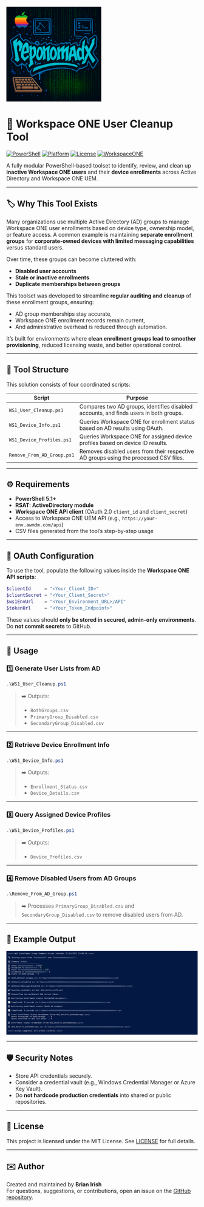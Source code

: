 <img src="reponomadx-logo.jpg" alt="reponomadx logo" width="250"/></img>

# 🧹 Workspace ONE User Cleanup Tool

[![PowerShell](https://img.shields.io/badge/PowerShell-5.1%2B-blue.svg)](https://docs.microsoft.com/powershell/)
[![Platform](https://img.shields.io/badge/Platform-Windows%2010%2F11-lightgrey)](https://microsoft.com)
[![License](https://img.shields.io/badge/License-MIT-green.svg)](LICENSE)
[![WorkspaceONE](https://img.shields.io/badge/WorkspaceONE-API_Integrated-blueviolet.svg)](https://developer.vmware.com/apis/ws1/)

A fully modular PowerShell-based toolset to identify, review, and clean up **inactive Workspace ONE users** and their **device enrollments** across Active Directory and Workspace ONE UEM.

---

## 🏷️ Why This Tool Exists

Many organizations use multiple Active Directory (AD) groups to manage Workspace ONE user enrollments based on device type, ownership model, or feature access. A common example is maintaining **separate enrollment groups** for **corporate-owned devices with limited messaging capabilities** versus standard users. 

Over time, these groups can become cluttered with:
- **Disabled user accounts**
- **Stale or inactive enrollments**
- **Duplicate memberships between groups**

This toolset was developed to streamline **regular auditing and cleanup** of these enrollment groups, ensuring:
- AD group memberships stay accurate,
- Workspace ONE enrollment records remain current,
- And administrative overhead is reduced through automation.

It’s built for environments where **clean enrollment groups lead to smoother provisioning**, reduced licensing waste, and better operational control.

---

## 📂 Tool Structure

This solution consists of four coordinated scripts:

| Script | Purpose |
|--------|---------|
| `WS1_User_Cleanup.ps1` | Compares two AD groups, identifies disabled accounts, and finds users in both groups. |
| `WS1_Device_Info.ps1` | Queries Workspace ONE for enrollment status based on AD results using OAuth. |
| `WS1_Device_Profiles.ps1` | Queries Workspace ONE for assigned device profiles based on device ID results. |
| `Remove_From_AD_Group.ps1` | Removes disabled users from their respective AD groups using the processed CSV files. |

---

## ⚙️ Requirements

- **PowerShell 5.1+**
- **RSAT: ActiveDirectory module**
- **Workspace ONE API client** (OAuth 2.0 `client_id` and `client_secret`)
- Access to Workspace ONE UEM API (e.g., `https://your-env.awmdm.com/api`)
- CSV files generated from the tool’s step-by-step usage

---

## 🔐 OAuth Configuration

To use the tool, populate the following values inside the **Workspace ONE API scripts**:

```powershell
$clientId     = "<Your_Client_ID>"
$clientSecret = "<Your_Client_Secret>"
$ws1EnvUrl    = "<Your_Environment_URL>/API"
$tokenUrl     = "<Your_Token_Endpoint>"
```

These values should **only be stored in secured, admin-only environments**.  
Do **not commit secrets** to GitHub.

---

## 🚀 Usage

### 1️⃣ Generate User Lists from AD

```powershell
.\WS1_User_Cleanup.ps1
```

> ➡️ Outputs:
> - `BothGroups.csv`
> - `PrimaryGroup_Disabled.csv`
> - `SecondaryGroup_Disabled.csv`

---

### 2️⃣ Retrieve Device Enrollment Info

```powershell
.\WS1_Device_Info.ps1
```

> ➡️ Outputs:
> - `Enrollment_Status.csv`
> - `Device_Details.csv`

---

### 3️⃣ Query Assigned Device Profiles

```powershell
.\WS1_Device_Profiles.ps1
```

> ➡️ Outputs:
> - `Device_Profiles.csv`

---

### 4️⃣ Remove Disabled Users from AD Groups

```powershell
.\Remove_From_AD_Group.ps1
```

> ➡️ Processes `PrimaryGroup_Disabled.csv` and `SecondaryGroup_Disabled.csv` to remove disabled users from AD.

---

## 📸 Example Output

![WS1 User Cleanup Screenshot](WS1%20User%20Clean%20Up.jpg)

---

## 🛡️ Security Notes

- Store API credentials securely.
- Consider a credential vault (e.g., Windows Credential Manager or Azure Key Vault).
- Do **not hardcode production credentials** into shared or public repositories.

---

## 📄 License

This project is licensed under the MIT License. See [LICENSE](LICENSE) for full details.

---

## ✉️ Author

Created and maintained by **Brian Irish**  
For questions, suggestions, or contributions, open an issue on the [GitHub repository](https://github.com/reponomadx/ws1-user-cleanup-tool).
